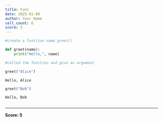 ```yaml
---
title: Func
date: 2025-01-08
author: Your Name
cell_count: 6
score: 5
---
```


```python
#create a function name greet()
```


```python
def greet(name):
    print("Hello,", name)
```


```python
#called the function and give an argument
```


```python
greet("Alice")
```

    Hello, Alice



```python
greet("Bob")
```

    Hello, Bob



```python

```


---
**Score: 5**
